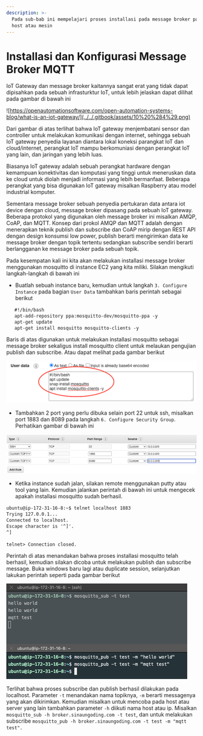 ```yaml
---
description: >-
  Pada sub-bab ini mempelajari proses installasi pada message broker pada sebuah
  host atau mesin
---
```


# Installasi dan Konfigurasi Message Broker MQTT

IoT Gateway dan message broker kaitannya sangat erat yang tidak dapat dipisahkan pada sebuah infrasturktur IoT, untuk lebih jelaskan dapat dilihat pada gambar di bawah ini

![https://openautomationsoftware.com/open-automation-systems-blog/what-is-an-iot-gateway/](../../.gitbook/assets/10%20%284%29.png)

Dari gambar di atas terlihat bahwa IoT gateway menjembatani sensor dan controller untuk melakukan komunikasi dengan internet, sehingga sebuah IoT gateway penyedia layanan diantara lokal koneksi parangkat IoT dan cloud/internet, perangkat IoT mampu berkomuniasi dengan perangkat IoT yang lain, dan jaringan yang lebih luas.

Biasanya IoT gateway adalah sebuah perangkat hardware dengan kemampuan konektivitas dan komputasi yang tinggi untuk meneruskan data ke cloud untuk diolah menjadi informasi yang lebih bermanfaat. Beberapa perangkat yang bisa digunakan IoT gateway misalkan Raspberry atau model industrial komputer.

Sementara message broker sebuah penyedia pertukaran data antara iot device dengan cloud, message broker dipasang pada sebuah IoT gateway. Beberapa protokol yang digunakan oleh message broker ini misalkan AMQP, CoAP, dan MQTT. Konsep dari prokol AMQP dan MQTT adalah dengan menerapkan teknik publish dan subscribe dan CoAP mirip dengan REST API dengan design konsumsi low power, publish berarti mengirimkan data ke message broker dengan topik tertentu sedangkan subscribe sendiri berarti berlangganan ke message broker pada sebuah topik.

Pada kesempatan kali ini kita akan melakukan installasi message broker menggunakan mosquitto di instance EC2 yang kita miliki. Silakan mengikuti langkah-langkah di bawah ini 

* Buatlah sebuah instance baru, kemudian untuk langkah `3. Configure Instance` pada bagian `User Data` tambahkan baris perintah sebagai berikut

```text
   #!/bin/bash
   apt-add-repository ppa:mosquitto-dev/mosquitto-ppa -y
   apt-get update
   apt-get install mosquitto mosquitto-clients -y
```

Baris di atas digunakan untuk melakukan installasi mosquitto sebagai message broker sekaligus install mosquitto client untuk melaukan pengujian publish dan subscribe. Atau dapat melihat pada gambar berikut

![User data](../../.gitbook/assets/06%20%282%29.png)

* Tambahkan 2 port yang perlu dibuka selain port 22 untuk ssh, misalkan port 1883 dan 8089 pada langkah `6. Configure Security Group`. Perhatikan gambar di bawah ini

![Configure Security Group](../../.gitbook/assets/05.png)

* Ketika instance sudah jalan, silakan remote menggunakan putty atau tool yang lain. Kemudian jalankan perintah di bawah ini untuk mengecek apakah installasi mosquitto sudah berhasil.

```text
ubuntu@ip-172-31-16-8:~$ telnet localhost 1883
Trying 127.0.0.1...
Connected to localhost.
Escape character is '^]'.
^]

telnet> Connection closed.
```

Perintah di atas menandakan bahwa proses installasi mosquitto telah berhasil, kemudian silakan dicoba untuk melakukan publish dan subscribe message. Buka windows baru lagi atau duplicate session, selanjutkan lakukan perintah seperti pada gambar berikut

![Cek koneksi Mosquitto localhost](../../.gitbook/assets/07%20%281%29.png)

Terlihat bahwa proses subscribe dan publish berhasil dilakukan pada localhost. Parameter `-t` menandakan nama topiknya, `-m` berarti messagenya yang akan dikirimkan. Kemudian misalkan untuk mencoba pada host atau server yang lain tambahkan parameter `-h` diikuti nama host atau ip. Misalkan `mosquitto_sub -h broker.sinaungoding.com -t test`, dan untuk melakukan subscribe `mosquitto_pub -h broker.sinaungoding.com -t test -m "mqtt test".`

